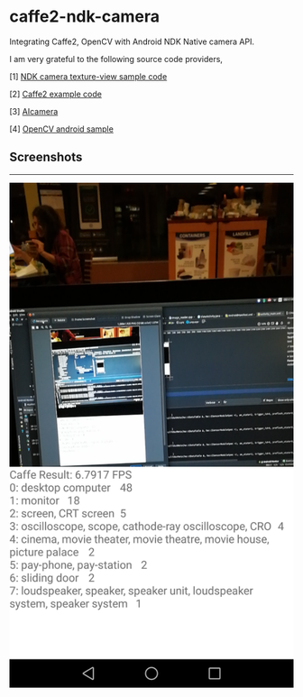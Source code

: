 # caffe2-ndk-camera
Integrating Caffe2, OpenCV with Android NDK Native camera API.

I am very grateful to the following source code providers,

[1] [NDK camera texture-view sample code](https://github.com/googlesamples/android-ndk/tree/master/camera)

[2] [Caffe2 example code](https://github.com/leonardvandriel/caffe2_cpp_tutorial/blob/master/src/caffe2/binaries/pretrained.cc)

[3] [AIcamera](https://github.com/bwasti/AICamera)

[4] [OpenCV android sample](https://github.com/opencv/opencv/tree/master/samples/android)


## Screenshots
-----------
![screenshot](device-2017-10-23-185701.png)


